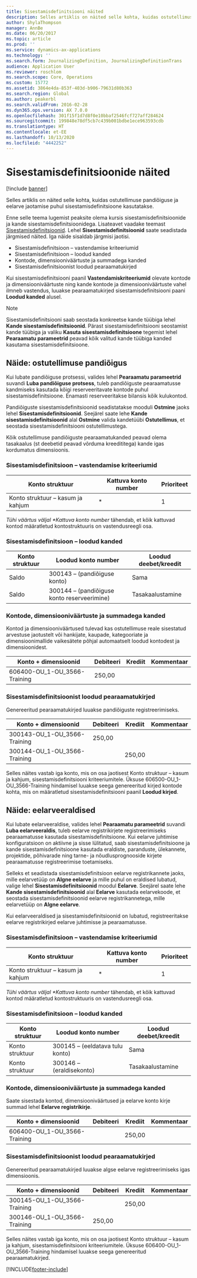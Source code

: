 ```yaml
---
title: Sisestamisdefinitsiooni näited
description: Selles artiklis on näited selle kohta, kuidas ostutellimuse pandiõiguse ja eelarve jaotamise puhul sisestamisdefinitsioone kasutatakse.
author: ShylaThompson
manager: AnnBe
ms.date: 06/20/2017
ms.topic: article
ms.prod: ''
ms.service: dynamics-ax-applications
ms.technology: ''
ms.search.form: JournalizingDefinition, JournalizingDefinitionTrans
audience: Application User
ms.reviewer: roschlom
ms.search.scope: Core, Operations
ms.custom: 15772
ms.assetid: 3864e4da-853f-403d-b906-79631d80b363
ms.search.region: Global
ms.author: peakerbl
ms.search.validFrom: 2016-02-28
ms.dyn365.ops.version: AX 7.0.0
ms.openlocfilehash: 301f15f1d7d8f0e10bbaf2546fcf727aff284624
ms.sourcegitcommit: 199848e78df5cb7c439b001bdbe1ece963593cdb
ms.translationtype: HT
ms.contentlocale: et-EE
ms.lasthandoff: 10/13/2020
ms.locfileid: "4442252"
---
```

# <a name="posting-definition-examples"></a>Sisestamisdefinitsioonide näited

[!include [banner](../includes/banner.md)]

Selles artiklis on näited selle kohta, kuidas ostutellimuse pandiõiguse ja eelarve jaotamise puhul sisestamisdefinitsioone kasutatakse.

Enne selle teema lugemist peaksite olema kursis sisestamisdefinitsioonide ja kande sisestamisdefinitsioonidega. Lisateavet vaadake teemast [Sisestamisdefinitsioonid](posting-definitions.md). Lehel **Sisestamisdefinitsioonid** saate seadistada järgmised näited. Iga näide sisaldab järgmisi jaotisi.

-   Sisestamisdefinitsioon – vastendamise kriteeriumid
-   Sisestamisdefinitsioon – loodud kanded
-   Kontode, dimensiooniväärtuste ja summadega kanded
-   Sisestamisdefinitsioonist loodud pearaamatukirjed

Kui sisestamisdefinitsiooni paanil **Vastendamiskriteeriumid** olevate kontode ja dimensiooniväärtuste ning kande kontode ja dimensiooniväärtuste vahel ilmneb vastendus, luuakse pearaamatukirjed sisestamisdefinitsiooni paani **Loodud kanded** alusel. 
> [!NOTE]
> Sisestamisdefinitsiooni saab seostada konkreetse kande tüübiga lehel **Kande sisestamisdefinitsioonid**. Pärast sisestamisdefinitsiooni seostamist kande tüübiga ja valiku **Kasuta sisestamisdefinitsioone** tegemist lehel **Pearaamatu parameetrid** peavad kõik valitud kande tüübiga kanded kasutama sisestamisdefinitsioone.

## <a name="example-purchase-order-encumbrances"></a>Näide: ostutellimuse pandiõigus
Kui lubate pandiõiguse protsessi, valides lehel **Pearaamatu parameetrid** suvandi **Luba pandiõiguse protsess**, tuleb pandiõiguste pearaamatusse kandmiseks kasutada kõigi reserveeritavate kontode puhul sisestamisdefinitsioone. Enamasti reserveeritakse bilansis kõik kulukontod. 

Pandiõiguste sisestamisdefinitsioonid seadistatakse mooduli **Ostmine** jaoks lehel **Sisestamisdefinitsioonid**. Seejärel saate lehe **Kande sisestamisdefinitsioonid** alal **Ostmine** valida kandetüübi **Ostutellimus**, et seostada sisestamisdefinitsiooni ostutellimustega. 

Kõik ostutellimuse pandiõiguste pearaamatukanded peavad olema tasakaalus (st deebetid peavad võrduma kreedititega) kande igas kordumatus dimensioonis.

### <a name="posting-definition--match-criteria"></a>Sisestamisdefinitsioon – vastendamise kriteeriumid

| Konto struktuur       | Kattuva konto number | Prioriteet  |
|-------------------------|----------------------|----------|
| Konto struktuur – kasum ja kahjum | \*                   | 1        |

<em>Tühi väärtus väljal **Kattuva konto number</em>* tähendab, et kõik kattuvad kontod määratletud kontostruktuuris on vastendusreegli osa.

### <a name="posting-definition--generated-entries"></a>Sisestamisdefinitsioon – loodud kanded

| Konto struktuur | Loodud konto number                    | Loodud deebet/kreedit |
|-------------------|---------------------------------------------|------------------------|
| Saldo           | 300143 – (pandiõiguse konto)             | Sama                   |
| Saldo           | 300144 – (pandiõiguse konto reserveerimine) | Tasakaalustamine              |

### <a name="transactions-with-the-accounts-dimension-values-and-amounts"></a>Kontode, dimensiooniväärtuste ja summadega kanded

Kontod ja dimensiooniväärtused tulevad kas ostutellimuse reale sisestatud arvestuse jaotustelt või hankijate, kaupade, kategooriate ja dimensioonimallide vaikesätete põhjal automaatselt loodud kontodest ja dimensioonidest.

| Konto + dimensioonid           | Debiteeri  | Krediit | Kommentaar |
|--------------------------------|--------|--------|---------|
| 606400-OU\_1-OU\_3566-Training | 250,00 |        |         |

### <a name="ledger-entries-generated-from-the-posting-definition"></a>Sisestamisdefinitsioonist loodud pearaamatukirjed

Genereeritud pearaamatukirjed luuakse pandiõiguste registreerimiseks.

| Konto + dimensioonid           | Debiteeri  | Krediit | Kommentaar |
|--------------------------------|--------|--------|---------|
| 300143-OU\_1-OU\_3566-Training | 250,00 |        |         |
| 300144-OU\_1-OU\_3566-Training |        | 250,00 |         |

Selles näites vastab iga konto, mis on osa jaotisest Konto struktuur – kasum ja kahjum, sisestamisdefinitsiooni kriteeriumitele. Üksuse 606500-OU\_1-OU\_3566-Training hindamisel luuakse seega genereeritud kirjed kontode kohta, mis on määratletud sisestamisdefinitsiooni paanil **Loodud kirjed**.

## <a name="example-budget-appropriations"></a>Näide: eelarveeraldised
Kui lubate eelarveeraldise, valides lehel **Pearaamatu parameetrid** suvandi **Luba eelarveeraldis**, tuleb eelarve registrikirjete registreerimiseks pearaamatusse kasutada sisestamisdefinitsioone. Kui eelarve juhtimise konfiguratsioon on aktiivne ja sisse lülitatud, saab sisestamisdefinitsioone ja kande sisestamisdefinitsioone kasutada eraldiste, paranduste, ülekannete, projektide, põhivarade ning tarne- ja nõudlusprognooside kirjete pearaamatusse registreerimise toetamiseks. 

Selleks et seadistada sisestamisdefinitsioon eelarve registrikannete jaoks, mille eelarvetüüp on **Algne eelarve** ja mille puhul on eraldised lubatud, valige lehel **Sisestamisdefinitsioonid** moodul **Eelarve**. Seejärel saate lehe **Kande sisestamisdefinitsioonid** alal **Eelarve** kasutada eelarvekoode, et seostada sisestamisdefinitsioonid eelarve registrikannetega, mille eelarvetüüp on **Algne eelarve**. 

Kui eelarveeraldised ja sisestamisdefinitsioonid on lubatud, registreeritakse eelarve registrikirjed eelarve juhtimisse ja pearaamatusse.

### <a name="posting-definition--match-criteria"></a>Sisestamisdefinitsioon – vastendamise kriteeriumid

| Konto struktuur       | Kattuva konto number | Prioriteet  |
|-------------------------|----------------------|----------|
| Konto struktuur – kasum ja kahjum | \*                   | 1        |

<em>Tühi väärtus väljal **Kattuva konto number</em>* tähendab, et kõik kattuvad kontod määratletud kontostruktuuris on vastendusreegli osa.

### <a name="posting-definition--generated-entries"></a>Sisestamisdefinitsioon – loodud kanded

| Konto struktuur | Loodud konto number              | Loodud deebet/kreedit |
|-------------------|---------------------------------------|------------------------|
| Konto struktuur | 300145 – (eeldatava tulu konto) | Sama                   |
| Konto struktuur | 300146 – (eraldisekonto)     | Tasakaalustamine              |

### <a name="transactions-with-the-accounts-dimension-values-and-amounts"></a>Kontode, dimensiooniväärtuste ja summadega kanded

Saate sisestada kontod, dimensiooniväärtused ja eelarve konto kirje summad lehel **Eelarve registrikirje**.

| Konto + dimensioonid           | Debiteeri | Krediit | Kommentaar |
|--------------------------------|-------|--------|---------|
| 606400-OU\_1-OU\_3566-Training |       | 250,00 |         |

### <a name="ledger-entries-generated-from-the-posting-definition"></a>Sisestamisdefinitsioonist loodud pearaamatukirjed

Genereeritud pearaamatukirjed luuakse algse eelarve registreerimiseks igas dimensioonis.

| Konto + dimensioonid           | Debiteeri  | Krediit | Kommentaar |
|--------------------------------|--------|--------|---------|
| 300145-OU\_1-OU\_3566-Training |        | 250,00 |         |
| 300146-OU\_1-OU\_3566-Training | 250,00 |        |         |

Selles näites vastab iga konto, mis on osa jaotisest Konto struktuur – kasum ja kahjum, sisestamisdefinitsiooni kriteeriumitele. Üksuse 606400-OU\_1-OU\_3566-Training hindamisel luuakse seega genereeritud pearaamatukirjed.







[!INCLUDE[footer-include](../../includes/footer-banner.md)]